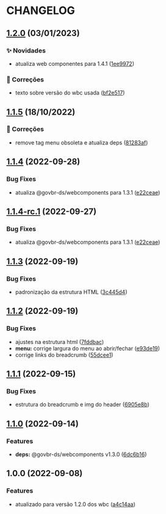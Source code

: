 # CHANGELOG

## [1.2.0](https://gitlab.com/govbr-ds/dev/wbc/govbr-ds-wbc-quickstart-angular/compare/v1.1.5...v1.2.0) (03/01/2023)


### :sparkles: Novidades

* atualiza web componentes para 1.4.1 ([1ee9972](https://gitlab.com/govbr-ds/dev/wbc/govbr-ds-wbc-quickstart-angular/commit/1ee9972c71be103cc4e210c6fc34be48a307b89f))


### :bug: Correções

* texto sobre versão do wbc usada ([bf2e517](https://gitlab.com/govbr-ds/dev/wbc/govbr-ds-wbc-quickstart-angular/commit/bf2e5174681d9b85f54ab51e9698802dd185e9ab))

## [1.1.5](https://gitlab.com/govbr-ds/dev/wbc/govbr-ds-wbc-quickstart-angular/compare/v1.1.4...v1.1.5) (18/10/2022)


### :bug: Correções

* remove tag menu obsoleta e atualiza deps ([81283af](https://gitlab.com/govbr-ds/dev/wbc/govbr-ds-wbc-quickstart-angular/commit/81283af5e07733e97a0aa9f7aced55e1a44b9255))

## [1.1.4](https://gitlab.com/govbr-ds/dev/wbc/govbr-ds-wbc-quickstart-angular/compare/v1.1.3...v1.1.4) (2022-09-28)


### Bug Fixes

* atualiza @govbr-ds/webcomponents para 1.3.1 ([e22ceae](https://gitlab.com/govbr-ds/dev/wbc/govbr-ds-wbc-quickstart-angular/commit/e22ceaebb2f52af3f1c67c1008f075e7348f6438))

## [1.1.4-rc.1](https://gitlab.com/govbr-ds/dev/wbc/govbr-ds-wbc-quickstart-angular/compare/v1.1.3...v1.1.4-rc.1) (2022-09-27)


### Bug Fixes

* atualiza @govbr-ds/webcomponents para 1.3.1 ([e22ceae](https://gitlab.com/govbr-ds/dev/wbc/govbr-ds-wbc-quickstart-angular/commit/e22ceaebb2f52af3f1c67c1008f075e7348f6438))

## [1.1.3](https://gitlab.com/govbr-ds/dev/wbc/govbr-ds-wbc-quickstart-angular/compare/v1.1.2...v1.1.3) (2022-09-19)


### Bug Fixes

* padronização da estrutura HTML ([3c445d4](https://gitlab.com/govbr-ds/dev/wbc/govbr-ds-wbc-quickstart-angular/commit/3c445d4a92c503281e1fc08fcf7a0181c9cfcd60))

## [1.1.2](https://gitlab.com/govbr-ds/dev/wbc/govbr-ds-wbc-quickstart-angular/compare/v1.1.1...v1.1.2) (2022-09-19)


### Bug Fixes

* ajustes na estrutura html ([7fddbac](https://gitlab.com/govbr-ds/dev/wbc/govbr-ds-wbc-quickstart-angular/commit/7fddbac6cbcbe9dbcaa4b553a4af99a80430db9b))
* **menu:** corrige largura do menu ao abrir/fechar ([e93de19](https://gitlab.com/govbr-ds/dev/wbc/govbr-ds-wbc-quickstart-angular/commit/e93de19be03a1d0953f0a390751ad5d974096504))
* corrige links do breadcrumb ([55dcee1](https://gitlab.com/govbr-ds/dev/wbc/govbr-ds-wbc-quickstart-angular/commit/55dcee1c12d0d811d534b5dd997558185339bb90))

## [1.1.1](https://gitlab.com/govbr-ds/dev/wbc/govbr-ds-wbc-quickstart-angular/compare/v1.1.0...v1.1.1) (2022-09-15)


### Bug Fixes

* estrutura do breadcrumb e img do header ([6905e8b](https://gitlab.com/govbr-ds/dev/wbc/govbr-ds-wbc-quickstart-angular/commit/6905e8bd787ad5a4214d16f37d2a6f4cbb09a0c4))

## [1.1.0](https://gitlab.com/govbr-ds/dev/wbc/govbr-ds-wbc-quickstart-angular/compare/v1.0.0...v1.1.0) (2022-09-14)


### Features

* **deps:** @govbr-ds/webcomponents v1.3.0 ([6dc6b16](https://gitlab.com/govbr-ds/dev/wbc/govbr-ds-wbc-quickstart-angular/commit/6dc6b16104e4e2e9cf4632b9ae8ad5c200a75f97))

## 1.0.0 (2022-09-08)


### Features

* atualizado para versão 1.2.0 dos wbc ([a4c14aa](https://gitlab.com/govbr-ds/dev/wbc/govbr-ds-wbc-quickstart-angular/commit/a4c14aa2ffb137ad40b3c428bca4a74ee65d8179))
